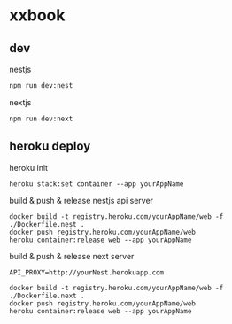# xxbook

## dev

nestjs

```bash
npm run dev:nest
```

nextjs

```bash
npm run dev:next
```

## heroku deploy

heroku init

```shell
heroku stack:set container --app yourAppName
```

build & push & release nestjs api server

```shell
docker build -t registry.heroku.com/yourAppName/web -f ./Dockerfile.nest .
docker push registry.heroku.com/yourAppName/web
heroku container:release web --app yourAppName
```

build & push & release next server

```
API_PROXY=http://yourNest.herokuapp.com
```

```shell
docker build -t registry.heroku.com/yourAppName/web -f ./Dockerfile.next .
docker push registry.heroku.com/yourAppName/web
heroku container:release web --app yourAppName
```
